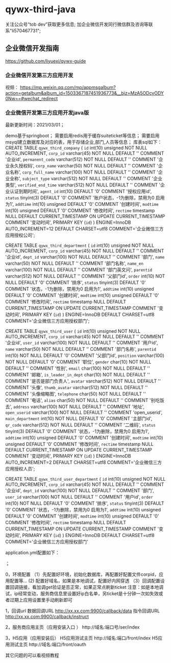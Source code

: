 # qywx-third-java
关注公众号“tob dev”获取更多信息;
加企业微信开发同行微信群及咨询等联系"li570467731";

## 企业微信开发指南
https://github.com/liyuexi/qywx-guide

### 企业微信开发第三方应用开发

视频：
https://mp.weixin.qq.com/mp/appmsgalbum?action=getalbum&album_id=1503367187451936773&__biz=MzA5ODcyODY0Nw==#wechat_redirect


### 企业微信开发第三方应用开发java版
最新更新时间：2021/03/01；

demo基于springboot；
需要启用redis用于缓存suiteticket等信息；
需要启用msyql建立数据库及对应的表，用于存储企业,部门,人员等信息；
库表sql如下：
CREATE TABLE `qywx_third_company` (
 `id` int(10) unsigned NOT NULL AUTO_INCREMENT,
 `corp_id` varchar(45) NOT NULL DEFAULT '' COMMENT '企业id',
 `permanent_code` varchar(512) NOT NULL DEFAULT '' COMMENT '企业永久授权码',
 `corp_name` varchar(50) NOT NULL DEFAULT '' COMMENT '企业名称',
 `corp_full_name` varchar(100) NOT NULL DEFAULT '' COMMENT '企业全称',
 `subject_type` varchar(512) NOT NULL DEFAULT '' COMMENT '企业类型',
 `verified_end_time` varchar(512) NOT NULL DEFAULT '' COMMENT '企业认证到期时间',
 `agent_id` int(10) DEFAULT '0' COMMENT '授权应用id',
 `status` tinyint(3) DEFAULT '0' COMMENT '账户状态，-1为删除，禁用为0 启用为1',
 `addtime` int(10) unsigned DEFAULT '0' COMMENT '创建时间',
 `modtime` int(10) unsigned DEFAULT '0' COMMENT '修改时间',
 `rectime` timestamp NULL DEFAULT CURRENT_TIMESTAMP ON UPDATE CURRENT_TIMESTAMP COMMENT '变动时间',
 PRIMARY KEY (`id`)
) ENGINE=InnoDB AUTO_INCREMENT=12 DEFAULT CHARSET=utf8 COMMENT='企业微信三方应用授权公司';

CREATE TABLE `qywx_third_department` (
 `id` int(10) unsigned NOT NULL AUTO_INCREMENT,
 `corp_id` varchar(45) NOT NULL DEFAULT '' COMMENT '企业id',
 `dept_id` varchar(100) NOT NULL DEFAULT '' COMMENT '部门',
 `name` varchar(50) NOT NULL DEFAULT '' COMMENT '部门名称',
 `name_en` varchar(100) NOT NULL DEFAULT '' COMMENT '部门英文问',
 `parentid` varchar(512) NOT NULL DEFAULT '' COMMENT '父部门id',
 `order` int(10) NOT NULL DEFAULT '0' COMMENT '排序',
 `status` tinyint(3) DEFAULT '0' COMMENT '状态，-1为删除，禁用为0 启用为1',
 `addtime` int(10) unsigned DEFAULT '0' COMMENT '创建时间',
 `modtime` int(10) unsigned DEFAULT '0' COMMENT '修改时间',
 `rectime` timestamp NULL DEFAULT CURRENT_TIMESTAMP ON UPDATE CURRENT_TIMESTAMP COMMENT '变动时间',
 PRIMARY KEY (`id`)
) ENGINE=InnoDB DEFAULT CHARSET=utf8 COMMENT='企业微信三方应用授权部门';

CREATE TABLE `qywx_third_user` (
 `id` int(10) unsigned NOT NULL AUTO_INCREMENT,
 `corp_id` varchar(45) NOT NULL DEFAULT '' COMMENT '企业id',
 `user_id` varchar(100) NOT NULL DEFAULT '' COMMENT '用户id',
 `name` varchar(50) NOT NULL DEFAULT '' COMMENT '部门名称',
 `parentid` int(10) NOT NULL DEFAULT '0' COMMENT '父部门id',
 `position` varchar(100) NOT NULL DEFAULT '0' COMMENT '职位',
 `gender` char(10) NOT NULL DEFAULT '' COMMENT '性别',
 `email` char(100) NOT NULL DEFAULT '' COMMENT '邮箱',
 `is_leader_in_dept` char(10) NOT NULL DEFAULT '' COMMENT '是否是部门负责人',
 `avatar` varchar(512) NOT NULL DEFAULT '' COMMENT '头像',
 `thumb_avatar` varchar(512) NOT NULL DEFAULT '' COMMENT '头像缩略图',
 `telephone` char(50) NOT NULL DEFAULT '' COMMENT '电话',
 `alias` char(50) NOT NULL DEFAULT '' COMMENT '别吃饭去',
 `address` varchar(100) NOT NULL DEFAULT '' COMMENT '地址',
 `open_userid` varchar(100) NOT NULL DEFAULT '' COMMENT 'open_userid',
 `main_department` int(10) NOT NULL DEFAULT '0' COMMENT '主部门id',
 `qr_code` varchar(512) NOT NULL DEFAULT '' COMMENT '二维码',
 `status` tinyint(3) DEFAULT '0' COMMENT '状态，-1为删除，禁用为0 启用为1',
 `addtime` int(10) unsigned DEFAULT '0' COMMENT '创建时间',
 `modtime` int(10) unsigned DEFAULT '0' COMMENT '修改时间',
 `rectime` timestamp NULL DEFAULT CURRENT_TIMESTAMP ON UPDATE CURRENT_TIMESTAMP COMMENT '变动时间',
 PRIMARY KEY (`id`)
) ENGINE=InnoDB AUTO_INCREMENT=2 DEFAULT CHARSET=utf8 COMMENT='企业微信三方应用授权人员';

CREATE TABLE `qywx_third_user_department` (
 `id` int(10) unsigned NOT NULL AUTO_INCREMENT,
 `corp_id` varchar(45) NOT NULL DEFAULT '' COMMENT '企业id',
 `dept_id` varchar(100) NOT NULL DEFAULT '' COMMENT '部门',
 `user_id` varchar(100) NOT NULL DEFAULT '' COMMENT '用户id',
 `order` int(10) NOT NULL DEFAULT '0' COMMENT '排序',
 `status` tinyint(3) DEFAULT '0' COMMENT '状态，-1为删除，禁用为0 启用为1',
 `addtime` int(10) unsigned DEFAULT '0' COMMENT '创建时间',
 `modtime` int(10) unsigned DEFAULT '0' COMMENT '修改时间',
 `rectime` timestamp NULL DEFAULT CURRENT_TIMESTAMP ON UPDATE CURRENT_TIMESTAMP COMMENT '变动时间',
 PRIMARY KEY (`id`)
) ENGINE=InnoDB DEFAULT CHARSET=utf8 COMMENT='企业微信三方应用授权部门'


application.yml配置如下：

；

0，环境配置
（1）先配置好环境，初始化数据库，再配置好配置文件corpid，应用配置等...
 (2) 配置好域名，如果是本地调试，配置好内网穿透
（3）回调配置设置回调链接，看加调get验证是否正常，如果正常点刷新ticket
 注意：如是本地调试，ip经常变动，服务商信息里设置好ip白名单，另ticket是十分钟一次如失效或者过期上应用设置里手动刷新即可
 
1，回调url
数据回调URL	http://xx.xx.com:9900/callback/data
指令回调URL	http://xx.xx.com:9900/callback/instruct

2，服务商应用主页（应用安装入口 ）
http://域名:端口号/ser/index

3，H5应用（应用安装后）
H5应用测试主页 http://域名:端口/front/index
H5应用测试主页 http://域名:端口/front/oauth


其它问题的可以看视频教程